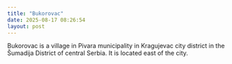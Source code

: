```yaml
---
title: "Bukorovac"
date: 2025-08-17 08:26:54 
layout: post
---
```


Bukorovac is a village in Pivara municipality in Kragujevac city district in the Šumadija District of central Serbia. It is located east of the city.